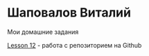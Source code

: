 

#  Шаповалов Виталий
Мои домашние задания

 [Lesson 12](https://vital-web.github.io/Lesson_12/ "Моя готовая домашка") - работа с репозиторием на Github
